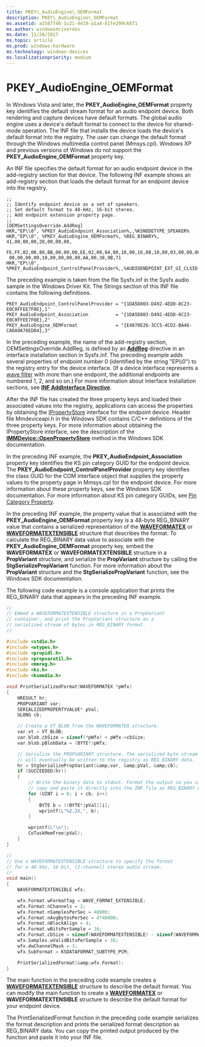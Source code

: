 ```yaml
---
title: PKEY\_AudioEngine\_OEMFormat
description: PKEY\_AudioEngine\_OEMFormat
ms.assetid: a1587f46-1c21-4419-a1a4-81fe299c6871
ms.author: windowsdriverdev
ms.date: 11/28/2017
ms.topic: article
ms.prod: windows-hardware
ms.technology: windows-devices
ms.localizationpriority: medium
---
```


# PKEY\_AudioEngine\_OEMFormat


In Windows Vista and later, the **PKEY\_AudioEngine\_OEMFormat** property key identifies the default stream format for an audio endpoint device. Both rendering and capture devices have default formats. The global audio engine uses a device's default format to connect to the device for shared-mode operation. The INF file that installs the device loads the device's default format into the registry. The user can change the default format through the Windows multimedia control panel (Mmsys.cpl). Windows XP and previous versions of Windows do not support the **PKEY\_AudioEngine\_OEMFormat** property key.

An INF file specifies the default format for an audio endpoint device in the add-registry section for that device. The following INF example shows an add-registry section that loads the default format for an endpoint device into the registry.

```inf
;;
;; Identify endpoint device as a set of speakers.
;; Set default format to 48-kHz, 16-bit stereo.
;; Add endpoint extension property page.
;;
[OEMSettingsOverride.AddReg]
HKR,"EP\\0", %PKEY_AudioEndpoint_Association%,,%KSNODETYPE_SPEAKER%
HKR,"EP\\0", %PKEY_AudioEngine_OEMFormat%, %REG_BINARY%, 41,00,00,00,28,00,00,00,
 FE,FF,02,00,80,BB,00,00,00,EE,02,00,04,00,10,00,16,00,10,00,03,00,00,00,01,00,
 00,00,00,00,10,00,80,00,00,AA,00,38,9B,71
HKR,"EP\\0", %PKEY_AudioEndpoint_ControlPanelProvider%,,%AUDIOENDPOINT_EXT_UI_CLSID
```

The preceding example is taken from the file Sysfx.inf in the Sysfx audio sample in the Windows Driver Kit. The Strings section of this INF file contains the following definitions.

```inf
PKEY_AudioEndpoint_ControlPanelProvider = "{1DA5D803-D492-4EDD-8C23-E0C0FFEE7F0E},1"
PKEY_AudioEndpoint_Association          = "{1DA5D803-D492-4EDD-8C23-E0C0FFEE7F0E},2"
PKEY_AudioEngine_OEMFormat              = "{E4870E26-3CC5-4CD2-BA46-CA0A9A70ED04},3"
```

In the preceding example, the name of the add-registry section, OEMSettingsOverride.AddReg, is defined by an [**AddReg**](https://msdn.microsoft.com/library/windows/hardware/ff546320) directive in an interface installation section in Sysfx.inf. The preceding example adds several properties of endpoint number 0 (identified by the string "EP\\\\0") to the registry entry for the device interface. (If a device interface represents a [wave filter](https://msdn.microsoft.com/library/windows/hardware/ff538862) with more than one endpoint, the additional endpoints are numbered 1, 2, and so on.) For more information about interface installation sections, see [**INF AddInterface Directive**](https://msdn.microsoft.com/library/windows/hardware/ff546310).

After the INF file has created the three property keys and loaded their associated values into the registry, applications can access the properties by obtaining the [IPropertyStore](https://msdn.microsoft.com/library/windows/hardware/ff536954) interface for the endpoint device. Header file Mmdeviceapi.h in the Windows SDK contains C/C++ definitions of the three property keys. For more information about obtaining the IPropertyStore interface, see the description of the [**IMMDevice::OpenPropertyStore**](https://msdn.microsoft.com/library/windows/desktop/dd371412) method in the Windows SDK documentation.

In the preceding INF example, the **PKEY\_AudioEndpoint\_Association** property key identifies the KS pin category GUID for the endpoint device. The **PKEY\_AudioEndpoint\_ControlPanelProvider** property key identifies the class GUID for the COM interface object that supplies the property values to the property page in Mmsys.cpl for the endpoint device. For more information about these property keys, see the Windows SDK documentation. For more information about KS pin category GUIDs, see [Pin Category Property](https://msdn.microsoft.com/library/windows/hardware/ff537742).

In the preceding INF example, the property value that is associated with the **PKEY\_AudioEngine\_OEMFormat** property key is a 48-byte REG\_BINARY value that contains a serialized representation of the [**WAVEFORMATEX**](https://msdn.microsoft.com/library/windows/hardware/ff538799) or [**WAVEFORMATEXTENSIBLE**](https://msdn.microsoft.com/library/windows/hardware/ff538802) structure that describes the format. To calculate the REG\_BINARY data value to associate with the **PKEY\_AudioEngine\_OEMFormat** property key, embed the **WAVEFORMATEX** or **WAVEFORMATEXTENSIBLE** structure in a **PropVariant** structure, and serialize the **PropVariant** structure by calling the **StgSerializePropVariant** function. For more information about the **PropVariant** structure and the **StgSerializePropVariant** function, see the Windows SDK documentation.

The following code example is a console application that prints the REG\_BINARY data that appears in the preceding INF example.

```cpp
//
// Embed a WAVEFORMATEXTENSIBLE structure in a PropVariant
// container, and print the PropVariant structure as a
// serialized stream of bytes in REG_BINARY format.
//

#include <stdio.h>
#include <wtypes.h>
#include <propidl.h>
#include <propvarutil.h>
#include <mmreg.h>
#include <ks.h>
#include <ksmedia.h>

void PrintSerializedFormat(WAVEFORMATEX *pWfx)
{
    HRESULT hr;
    PROPVARIANT var;
    SERIALIZEDPROPERTYVALUE* pVal;
    ULONG cb;

    // Create a VT_BLOB from the WAVEFORMATEX structure.
    var.vt = VT_BLOB;
    var.blob.cbSize = sizeof(*pWfx) + pWfx->cbSize;
    var.blob.pBlobData = (BYTE*)pWfx;

    // Serialize the PROPVARIANT structure. The serialized byte stream
    // will eventually be written to the registry as REG_BINARY data.
    hr = StgSerializePropVariant(&amp;var, &amp;pVal, &amp;cb);
    if (SUCCEEDED(hr))
    {
        // Write the binary data to stdout. Format the output so you can
        // copy and paste it directly into the INF file as REG_BINARY data.
        for (UINT i = 0; i < cb; i++)
        {
            BYTE b = ((BYTE*)pVal)[i];
            wprintf(L"%2.2X,", b);
        }

        wprintf(L"\n");
        CoTaskMemFree(pVal);
    }
}

//
// Use a WAVEFORMATEXTENSIBLE structure to specify the format
// for a 48-kHz, 16-bit, (2-channel) stereo audio stream.
//
void main()
{
    WAVEFORMATEXTENSIBLE wfx;

    wfx.Format.wFormatTag = WAVE_FORMAT_EXTENSIBLE;
    wfx.Format.nChannels = 2;
    wfx.Format.nSamplesPerSec = 48000;
    wfx.Format.nAvgBytesPerSec = 4*48000;
    wfx.Format.nBlockAlign = 4;
    wfx.Format.wBitsPerSample = 16;
    wfx.Format.cbSize = sizeof(WAVEFORMATEXTENSIBLE) - sizeof(WAVEFORMATEX);
    wfx.Samples.wValidBitsPerSample = 16;
    wfx.dwChannelMask = 3;
    wfx.SubFormat = KSDATAFORMAT_SUBTYPE_PCM;

    PrintSerializedFormat(&amp;wfx.Format);
}
```

The main function in the preceding code example creates a [**WAVEFORMATEXTENSIBLE**](https://msdn.microsoft.com/library/windows/hardware/ff538802) structure to describe the default format. You can modify the main function to create a [**WAVEFORMATEX**](https://msdn.microsoft.com/library/windows/hardware/ff538799) or **WAVEFORMATEXTENSIBLE** structure to describe the default format for your endpoint device.

The PrintSerializedFormat function in the preceding code example serializes the format description and prints the serialized format description as REG\_BINARY data. You can copy the printed output produced by the function and paste it into your INF file.

 

 





